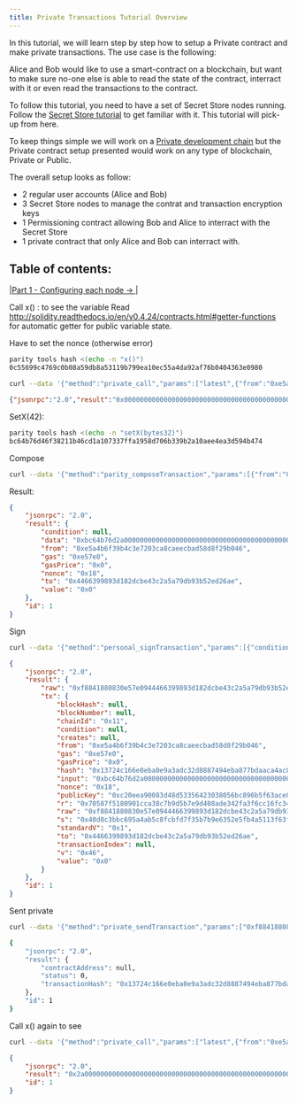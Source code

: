 ```yaml
---
title: Private Transactions Tutorial Overview
---
```


In this tutorial, we will learn step by step how to setup a Private contract and make private transactions. The use case is the following:

Alice and Bob would like to use a smart-contract on a blockchain, but want to make sure no-one else is able to read the state of the contract, interract with it or even read the transactions to the contract.

To follow this tutorial, you need to have a set of Secret Store nodes running. Follow the [Secret Store tutorial](https://wiki.parity.io/Secret-Store-Tutorial-overview) to get familiar with it. This tutorial will pick-up from here.
 

To keep things simple we will work on a [Private development chain](Private-development-chain) but the Private contract setup presented would work on any type of blockchain, Private or Public.


The overall setup looks as follow:

- 2 regular user accounts (Alice and Bob) 
- 3 Secret Store nodes to manage the contrat and transaction encryption keys
- 1 Permissioning contract allowing Bob and Alice to interract with the Secret Store
- 1 private contract that only Alice and Bob can interract with.


## Table of contents:

|[Part 1 - Configuring each node → ](Private-Transactions-Tutorial-1.md)|



Call x() : to see the variable 
Read http://solidity.readthedocs.io/en/v0.4.24/contracts.html#getter-functions for automatic getter for public variable state.

Have to set the nonce (otherwise error)

```bash
parity tools hash <(echo -n "x()")
0c55699c4769c0b08a59db8a53119b799ea10ec55a4da92af76b0404363e0980
```

```bash
curl --data '{"method":"private_call","params":["latest",{"from":"0xe5a4b6f39b4c3e7203ca8caeecbad58d8f29b046","to":"0x4466399893d182dcbe43c2a5a79db93b52ed26ae","data":"0x0c55699c", "nonce":"0x18"}],"id":1,"jsonrpc":"2.0"}' -H "Content-Type: application/json" -X POST localhost:8545
```

```json
{"jsonrpc":"2.0","result":"0x0000000000000000000000000000000000000000000000000000000000000001","id":1}
```

SetX(42):
```bash
parity tools hash <(echo -n "setX(bytes32)")
bc64b76d46f38211b46cd1a107337ffa1958d706b339b2a10aee4ea3d594b474
```

Compose
```bash
curl --data '{"method":"parity_composeTransaction","params":[{"from":"0xe5a4b6f39b4c3e7203ca8caeecbad58d8f29b046","to":"0x4466399893d182dcbe43c2a5a79db93b52ed26ae","data":"0xbc64b76d2a00000000000000000000000000000000000000000000000000000000000000"}],"id":1,"jsonrpc":"2.0"}' -H "Content-Type: application/json" -X POST localhost:8545
```
Result:
```json
{
    "jsonrpc": "2.0",
    "result": {
        "condition": null,
        "data": "0xbc64b76d2a00000000000000000000000000000000000000000000000000000000000000",
        "from": "0xe5a4b6f39b4c3e7203ca8caeecbad58d8f29b046",
        "gas": "0xe57e0",
        "gasPrice": "0x0",
        "nonce": "0x18",
        "to": "0x4466399893d182dcbe43c2a5a79db93b52ed26ae",
        "value": "0x0"
    },
    "id": 1
}
```

Sign
```bash
curl --data '{"method":"personal_signTransaction","params":[{"condition":null,"data":"0xbc64b76d2a00000000000000000000000000000000000000000000000000000000000000","from":"0xe5a4b6f39b4c3e7203ca8caeecbad58d8f29b046","gas":"0xe57e0","gasPrice":"0x0","nonce":"0x18","to":"0x4466399893d182dcbe43c2a5a79db93b52ed26ae","value":"0x0"},"alicepwd"],"id":1,"jsonrpc":"2.0"}' -H "Content-Type: application/json" -X POST localhost:8545
```
```json
{
    "jsonrpc": "2.0",
    "result": {
        "raw": "0xf8841880830e57e0944466399893d182dcbe43c2a5a79db93b52ed26ae80a4bc64b76d2a0000000000000000000000000000000000000000000000000000000000000046a070587f5180901cca38c7b9d5b7e9d408ade342fa3f6cc16fc34c8e1df0bfe7eda040d8c3bbc695a4ab5c8fcbfd7f35b7b9e6352e5fb4a5113f63f1f67ab6d38b32",
        "tx": {
            "blockHash": null,
            "blockNumber": null,
            "chainId": "0x11",
            "condition": null,
            "creates": null,
            "from": "0xe5a4b6f39b4c3e7203ca8caeecbad58d8f29b046",
            "gas": "0xe57e0",
            "gasPrice": "0x0",
            "hash": "0x13724c166e0eba0e9a3adc32d8887494eba877bdaaca4ac8471014b87ac13e4f",
            "input": "0xbc64b76d2a00000000000000000000000000000000000000000000000000000000000000",
            "nonce": "0x18",
            "publicKey": "0xc20eea90083d48d53356423038056bc896b5f63ace0c4a8861deaffc5130da7747c7a2274165060f8f39c707e15dea47098a402e05c5e326b8d4f07d896edd86",
            "r": "0x70587f5180901cca38c7b9d5b7e9d408ade342fa3f6cc16fc34c8e1df0bfe7ed",
            "raw": "0xf8841880830e57e0944466399893d182dcbe43c2a5a79db93b52ed26ae80a4bc64b76d2a0000000000000000000000000000000000000000000000000000000000000046a070587f5180901cca38c7b9d5b7e9d408ade342fa3f6cc16fc34c8e1df0bfe7eda040d8c3bbc695a4ab5c8fcbfd7f35b7b9e6352e5fb4a5113f63f1f67ab6d38b32",
            "s": "0x40d8c3bbc695a4ab5c8fcbfd7f35b7b9e6352e5fb4a5113f63f1f67ab6d38b32",
            "standardV": "0x1",
            "to": "0x4466399893d182dcbe43c2a5a79db93b52ed26ae",
            "transactionIndex": null,
            "v": "0x46",
            "value": "0x0"
        }
    },
    "id": 1
}
```

Sent private

```bash
curl --data '{"method":"private_sendTransaction","params":["0xf8841880830e57e0944466399893d182dcbe43c2a5a79db93b52ed26ae80a4bc64b76d2a0000000000000000000000000000000000000000000000000000000000000046a070587f5180901cca38c7b9d5b7e9d408ade342fa3f6cc16fc34c8e1df0bfe7eda040d8c3bbc695a4ab5c8fcbfd7f35b7b9e6352e5fb4a5113f63f1f67ab6d38b32"],"id":1,"jsonrpc":"2.0"}' -H "Content-Type: application/json" -X POST localhost:8545 
```

```bash
{
    "jsonrpc": "2.0",
    "result": {
        "contractAddress": null,
        "status": 0,
        "transactionHash": "0x13724c166e0eba0e9a3adc32d8887494eba877bdaaca4ac8471014b87ac13e4f"
    },
    "id": 1
}
```

Call x() again to see
```bash
curl --data '{"method":"private_call","params":["latest",{"from":"0xe5a4b6f39b4c3e7203ca8caeecbad58d8f29b046","to":"0x4466399893d182dcbe43c2a5a79db93b52ed26ae","data":"0x0c55699c", "nonce":"0x19"}],"id":1,"jsonrpc":"2.0"}' -H "Content-Type: application/json" -X POST localhost:8545
```
```json
{
    "jsonrpc": "2.0",
    "result": "0x2a00000000000000000000000000000000000000000000000000000000000000",
    "id": 1
}
```

